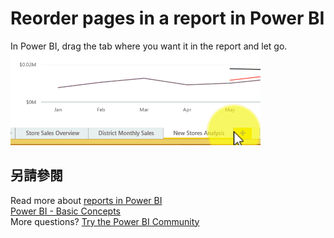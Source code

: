 <properties
   pageTitle="Reorder pages in a report in Power BI"
   description="Reorder pages in a report in Power BI"
   services="powerbi"
   documentationCenter=""
   authors="mihart"
   manager="mblythe"
   backup=""
   editor=""
   tags=""
   qualityFocus="no"
   qualityDate=""/>

<tags
   ms.service="powerbi"
   ms.devlang="NA"
   ms.topic="article"
   ms.tgt_pltfrm="NA"
   ms.workload="powerbi"
   ms.date="10/07/2016"
   ms.author="mihart"/>

# Reorder pages in a report in Power BI  

In Power BI, drag the tab where you want it in the report and let go.  
![](media/powerbi-service-reorder-pages-in-a-report/reorder.gif)

## 另請參閱  
Read more about <bpt id="p1">[</bpt>reports in Power BI<ept id="p1">](powerbi-service-reports.md)</ept>  
[Power BI - Basic Concepts](powerbi-service-basic-concepts.md)  
More questions? [Try the Power BI Community](http://community.powerbi.com/)
